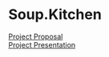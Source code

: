 # Soup.Kitchen

[Project Proposal](https://docs.google.com/document/d/1GFyumYfSh6_PmsYDiadnkwjxwTxiVMCZ4OgamtXDXys)  
[Project Presentation](https://docs.google.com/presentation/d/14p7FjwGW-1xHri0pMFu0CKctm71vOEfDZP2Pd0x7vVc)
